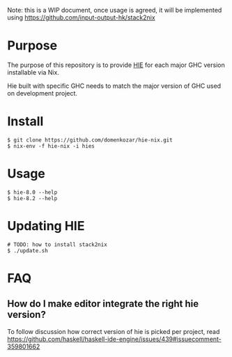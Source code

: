 Note: this is a WIP document, once usage is agreed, it will be
implemented using https://github.com/input-output-hk/stack2nix

# Purpose

The purpose of this repository is to provide [HIE](https://github.com/haskell/haskell-ide-engine)
for each major GHC version installable via Nix.

Hie built with specific GHC needs to match the major version of GHC used on development project.


# Install

    $ git clone https://github.com/domenkozar/hie-nix.git
    $ nix-env -f hie-nix -i hies

# Usage

    $ hie-8.0 --help
    $ hie-8.2 --help

# Updating HIE

    # TODO: how to install stack2nix
    $ ./update.sh

# FAQ

## How do I make editor integrate the right hie version?

To follow discussion how correct version of hie is picked per project, read https://github.com/haskell/haskell-ide-engine/issues/439#issuecomment-359801662
